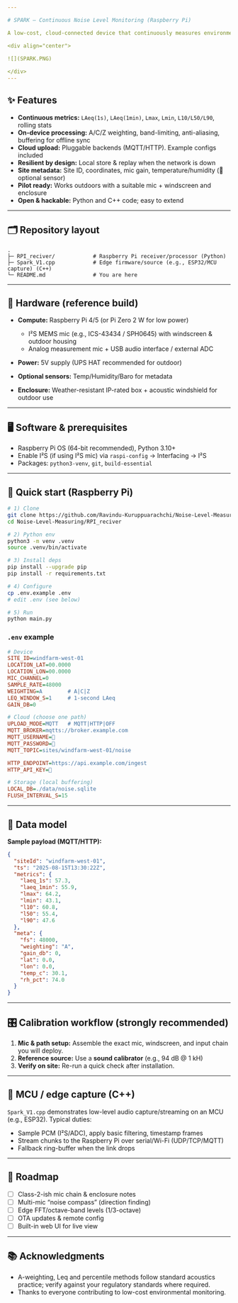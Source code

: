 ```yaml
---

# SPARK — Continuous Noise Level Monitoring (Raspberry Pi)

A low-cost, cloud-connected device that continuously measures environmental noise at sites like construction zones, wind farms, factories, and neighborhoods — built around a **Raspberry Pi**. Data is processed on-device (A-weighting, Leq, percentiles) and uploaded for dashboards, alerts, and compliance checks.

<div align="center">
 
![](SPARK.PNG)

</div>
---
```


## ✨ Features

* **Continuous metrics:** `LAeq(1s)`, `LAeq(1min)`, `Lmax`, `Lmin`, `L10/L50/L90`, rolling stats
* **On-device processing:** A/C/Z weighting, band-limiting, anti-aliasing, buffering for offline sync
* **Cloud upload:** Pluggable backends (MQTT/HTTP). Example configs included
* **Resilient by design:** Local store & replay when the network is down
* **Site metadata:** Site ID, coordinates, mic gain, temperature/humidity (🔧 optional sensor)
* **Pilot ready:** Works outdoors with a suitable mic + windscreen and enclosure
* **Open & hackable:** Python and C++ code; easy to extend

---

## 🗂 Repository layout

```
.
├─ RPI_reciver/            # Raspberry Pi receiver/processor (Python)
├─ Spark_V1.cpp            # Edge firmware/source (e.g., ESP32/MCU capture) (C++)
└─ README.md               # You are here
```
---

## 🧰 Hardware (reference build)

* **Compute:** Raspberry Pi 4/5 (or Pi Zero 2 W for low power)

  * I²S MEMS mic (e.g., ICS-43434 / SPH0645) with windscreen & outdoor housing
  * Analog measurement mic + USB audio interface / external ADC 
* **Power:** 5V supply (UPS HAT recommended for outdoor)
* **Optional sensors:** Temp/Humidity/Baro for metadata
* **Enclosure:** Weather-resistant IP-rated box + acoustic windshield for outdoor use

---

## 🖥️ Software & prerequisites

* Raspberry Pi OS (64-bit recommended), Python 3.10+
* Enable I²S (if using I²S mic) via `raspi-config` → Interfacing → I²S
* Packages: `python3-venv`, `git`, `build-essential`

---

## 🚀 Quick start (Raspberry Pi)

```bash
# 1) Clone
git clone https://github.com/Ravindu-Kuruppuarachchi/Noise-Level-Measuring.git
cd Noise-Level-Measuring/RPI_reciver

# 2) Python env
python3 -m venv .venv
source .venv/bin/activate

# 3) Install deps
pip install --upgrade pip
pip install -r requirements.txt   

# 4) Configure
cp .env.example .env              
# edit .env (see below)

# 5) Run
python main.py                    
```

### `.env` example

```ini
# Device
SITE_ID=windfarm-west-01
LOCATION_LAT=00.0000
LOCATION_LON=00.0000
MIC_CHANNEL=0
SAMPLE_RATE=48000
WEIGHTING=A        # A|C|Z
LEQ_WINDOW_S=1     # 1-second LAeq
GAIN_DB=0

# Cloud (choose one path)
UPLOAD_MODE=MQTT   # MQTT|HTTP|OFF
MQTT_BROKER=mqtts://broker.example.com
MQTT_USERNAME=🔧
MQTT_PASSWORD=🔧
MQTT_TOPIC=sites/windfarm-west-01/noise

HTTP_ENDPOINT=https://api.example.com/ingest
HTTP_API_KEY=🔧

# Storage (local buffering)
LOCAL_DB=./data/noise.sqlite
FLUSH_INTERVAL_S=15
```

---

## 📡 Data model

**Sample payload (MQTT/HTTP):**

```json
{
  "siteId": "windfarm-west-01",
  "ts": "2025-08-15T13:30:22Z",
  "metrics": {
    "laeq_1s": 57.3,
    "laeq_1min": 55.9,
    "lmax": 64.2,
    "lmin": 43.1,
    "l10": 60.8,
    "l50": 55.4,
    "l90": 47.6
  },
  "meta": {
    "fs": 48000,
    "weighting": "A",
    "gain_db": 0,
    "lat": 0.0,
    "lon": 0.0,
    "temp_c": 30.1,
    "rh_pct": 74.0
  }
}
```

---

## 🎛️ Calibration workflow (strongly recommended)

1. **Mic & path setup:** Assemble the exact mic, windscreen, and input chain you will deploy.
2. **Reference source:** Use a **sound calibrator** (e.g., 94 dB @ 1 kH)
3. **Verify on site:** Re-run a quick check after installation.

---

## 🔌 MCU / edge capture (C++)

`Spark_V1.cpp` demonstrates low-level audio capture/streaming on an MCU (e.g., ESP32). Typical duties:

* Sample PCM (I²S/ADC), apply basic filtering, timestamp frames
* Stream chunks to the Raspberry Pi over serial/Wi-Fi (UDP/TCP/MQTT)
* Fallback ring-buffer when the link drops

---

## 🧩 Roadmap

* [ ] Class-2-ish mic chain & enclosure notes
* [ ] Multi-mic “noise compass” (direction finding)
* [ ] Edge FFT/octave-band levels (1/3-octave)
* [ ] OTA updates & remote config
* [ ] Built-in web UI for live view

---

## 📚 Acknowledgments

* A-weighting, Leq and percentile methods follow standard acoustics practice; verify against your regulatory standards where required.
* Thanks to everyone contributing to low-cost environmental monitoring.


